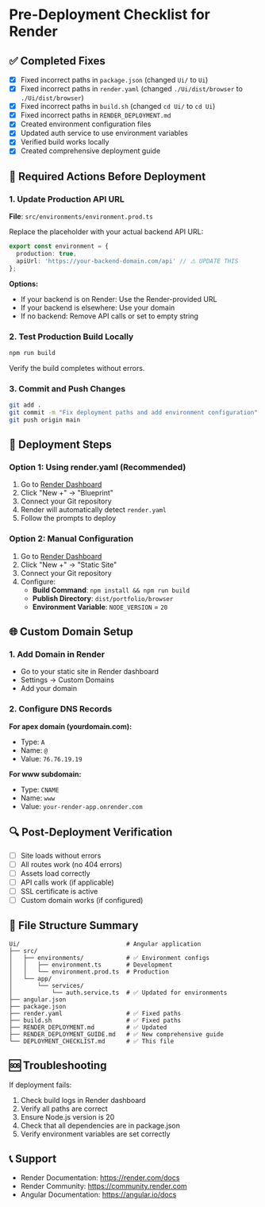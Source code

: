 # Pre-Deployment Checklist for Render

## ✅ Completed Fixes

- [x] Fixed incorrect paths in `package.json` (changed `Ui/` to `Ui`)
- [x] Fixed incorrect paths in `render.yaml` (changed `./Ui/dist/browser` to `./Ui/dist/browser`)
- [x] Fixed incorrect paths in `build.sh` (changed `cd Ui/` to `cd Ui`)
- [x] Fixed incorrect paths in `RENDER_DEPLOYMENT.md`
- [x] Created environment configuration files
- [x] Updated auth service to use environment variables
- [x] Verified build works locally
- [x] Created comprehensive deployment guide

## 🔧 Required Actions Before Deployment

### 1. Update Production API URL
**File**: `src/environments/environment.prod.ts`

Replace the placeholder with your actual backend API URL:
```typescript
export const environment = {
  production: true,
  apiUrl: 'https://your-backend-domain.com/api' // ⚠️ UPDATE THIS
};
```

**Options:**
- If your backend is on Render: Use the Render-provided URL
- If your backend is elsewhere: Use your domain
- If no backend: Remove API calls or set to empty string

### 2. Test Production Build Locally
```bash
npm run build
```
Verify the build completes without errors.

### 3. Commit and Push Changes
```bash
git add .
git commit -m "Fix deployment paths and add environment configuration"
git push origin main
```

## 🚀 Deployment Steps

### Option 1: Using render.yaml (Recommended)
1. Go to [Render Dashboard](https://dashboard.render.com/)
2. Click "New +" → "Blueprint"
3. Connect your Git repository
4. Render will automatically detect `render.yaml`
5. Follow the prompts to deploy

### Option 2: Manual Configuration
1. Go to [Render Dashboard](https://dashboard.render.com/)
2. Click "New +" → "Static Site"
3. Connect your Git repository
4. Configure:
   - **Build Command**: `npm install && npm run build`
   - **Publish Directory**: `dist/portfolio/browser`
   - **Environment Variable**: `NODE_VERSION` = `20`

## 🌐 Custom Domain Setup

### 1. Add Domain in Render
- Go to your static site in Render dashboard
- Settings → Custom Domains
- Add your domain

### 2. Configure DNS Records
**For apex domain (yourdomain.com):**
- Type: `A`
- Name: `@`
- Value: `76.76.19.19`

**For www subdomain:**
- Type: `CNAME`
- Name: `www`
- Value: `your-render-app.onrender.com`

## 🔍 Post-Deployment Verification

- [ ] Site loads without errors
- [ ] All routes work (no 404 errors)
- [ ] Assets load correctly
- [ ] API calls work (if applicable)
- [ ] SSL certificate is active
- [ ] Custom domain works (if configured)

## 📁 File Structure Summary

```
Ui/                              # Angular application
├── src/
│   ├── environments/            # ✅ Environment configs
│   │   ├── environment.ts       # Development
│   │   └── environment.prod.ts  # Production
│   └── app/
│       └── services/
│           └── auth.service.ts  # ✅ Updated for environments
├── angular.json
├── package.json
├── render.yaml                  # ✅ Fixed paths
├── build.sh                     # ✅ Fixed paths
├── RENDER_DEPLOYMENT.md         # ✅ Updated
├── RENDER_DEPLOYMENT_GUIDE.md   # ✅ New comprehensive guide
└── DEPLOYMENT_CHECKLIST.md      # ✅ This file
```

## 🆘 Troubleshooting

If deployment fails:
1. Check build logs in Render dashboard
2. Verify all paths are correct
3. Ensure Node.js version is 20
4. Check that all dependencies are in package.json
5. Verify environment variables are set correctly

## 📞 Support

- Render Documentation: https://render.com/docs
- Render Community: https://community.render.com
- Angular Documentation: https://angular.io/docs 